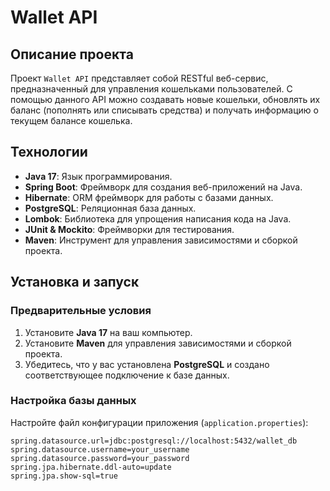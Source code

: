 # Wallet API

## Описание проекта
Проект `Wallet API` представляет собой RESTful веб-сервис, предназначенный для управления кошельками пользователей. С помощью данного API можно создавать новые кошельки, обновлять их баланс (пополнять или списывать средства) и получать информацию о текущем балансе кошелька.

## Технологии
- **Java 17**: Язык программирования.
- **Spring Boot**: Фреймворк для создания веб-приложений на Java.
- **Hibernate**: ORM фреймворк для работы с базами данных.
- **PostgreSQL**: Реляционная база данных.
- **Lombok**: Библиотека для упрощения написания кода на Java.
- **JUnit & Mockito**: Фреймворки для тестирования.
- **Maven**: Инструмент для управления зависимостями и сборкой проекта.

## Установка и запуск

### Предварительные условия
1. Установите **Java 17** на ваш компьютер.
2. Установите **Maven** для управления зависимостями и сборкой проекта.
3. Убедитесь, что у вас установлена **PostgreSQL** и создано соответствующее подключение к базе данных.

### Настройка базы данных
Настройте файл конфигурации приложения (`application.properties`):

```properties
spring.datasource.url=jdbc:postgresql://localhost:5432/wallet_db
spring.datasource.username=your_username
spring.datasource.password=your_password
spring.jpa.hibernate.ddl-auto=update
spring.jpa.show-sql=true
```
